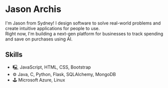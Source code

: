 # Jason Archis
I'm Jason from Sydney! I design software to solve real-world problems and create intuitive applications for people to use.  
Right now, I'm building a next-gen platform for businesses to track spending and save on purchases using AI.

## Skills
* 🖳 JavaScript, HTML, CSS, Bootstrap
* ⚙️ Java, C, Python, Flask, SQLAlchemy, MongoDB
* 🕹️ Microsoft Azure, Linux
